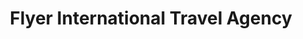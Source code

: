 ---
title: "Flyer International Travel Agency"
url: /saddar-town/flyer-international-travel-agency/
shop: Reisebüro
---